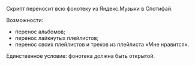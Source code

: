 Скрипт переносит всю фонотеку из Яндекс.Музыки в Спотифай. 

Возможности:

- перенос альбомов;
- перенос лайкнутых плейлистов;
- перенос своих плейлистов и треков из плейлиста «Мне нравится».

Единственное условие: фонотека должна быть открытой.

